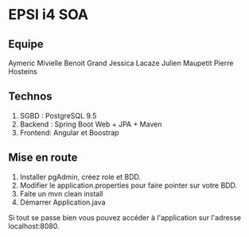 # EPSI i4 SOA 

## Equipe
Aymeric Mivielle
Benoit Grand
Jessica Lacaze
Julien Maupetit
Pierre Hosteins

## Technos
1. SGBD : PostgreSQL 9.5
2. Backend : Spring Boot Web + JPA + Maven
3. Frontend: Angular et Boostrap

## Mise en route
1. Installer pgAdmin, créez role et BDD.
2. Modifier le application.properties pour faire pointer sur votre BDD.
3. Faite un mvn clean install
4. Démarrer Application.java

Si tout se passe bien vous pouvez accéder à l'application sur l'adresse localhost:8080.


